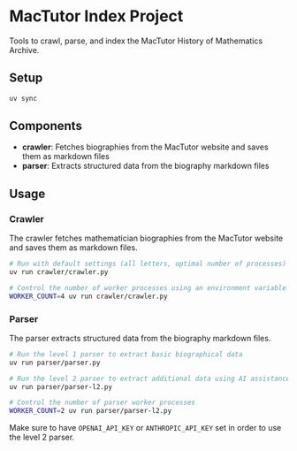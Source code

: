 # MacTutor Index Project

Tools to crawl, parse, and index the MacTutor History of Mathematics Archive.

## Setup

```bash
uv sync
```

## Components

- **crawler**: Fetches biographies from the MacTutor website and saves them as markdown files
- **parser**: Extracts structured data from the biography markdown files

## Usage

### Crawler

The crawler fetches mathematician biographies from the MacTutor website and saves them as markdown files.

```bash
# Run with default settings (all letters, optimal number of processes)
uv run crawler/crawler.py

# Control the number of worker processes using an environment variable
WORKER_COUNT=4 uv run crawler/crawler.py
```

### Parser

The parser extracts structured data from the biography markdown files.

```bash
# Run the level 1 parser to extract basic biographical data
uv run parser/parser.py

# Run the level 2 parser to extract additional data using AI assistance
uv run parser/parser-l2.py

# Control the number of parser worker processes
WORKER_COUNT=2 uv run parser/parser-l2.py
```

Make sure to have `OPENAI_API_KEY` or `ANTHROPIC_API_KEY` set in order to use the level 2 parser.

